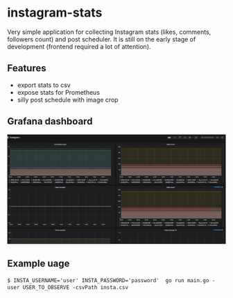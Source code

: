 # instagram-stats

Very simple application for collecting Instagram stats (likes, comments, followers count) and post scheduler. It is still on 
the early stage of development (frontend required a lot of attention).

## Features
* export stats to csv
* expose stats for Prometheus
* silly post schedule with image crop


## Grafana dashboard
![grafana](doc/grafana.png?raw=true "Title")

## Example uage
```
$ INSTA_USERNAME='user' INSTA_PASSWORD='password'  go run main.go -user USER_TO_OBSERVE -csvPath insta.csv

```
